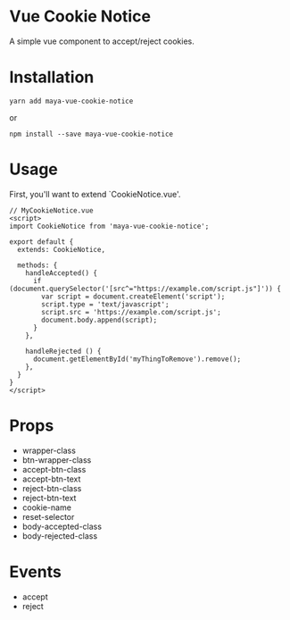 # Vue Cookie Notice

A simple vue component to accept/reject cookies.

# Installation

```shell
yarn add maya-vue-cookie-notice
```

or

```shell
npm install --save maya-vue-cookie-notice
```

# Usage

First, you'll want to extend `CookieNotice.vue'.

```
// MyCookieNotice.vue
<script>
import CookieNotice from 'maya-vue-cookie-notice';

export default {
  extends: CookieNotice,

  methods: {
    handleAccepted() {
      if (document.querySelector('[src^="https://example.com/script.js"]')) {
        var script = document.createElement('script');
        script.type = 'text/javascript';
        script.src = 'https://example.com/script.js';
        document.body.append(script);
      }
    },

    handleRejected () {
      document.getElementById('myThingToRemove').remove();
    },
  }
}
</script>
```

# Props

- wrapper-class
- btn-wrapper-class
- accept-btn-class
- accept-btn-text
- reject-btn-class
- reject-btn-text
- cookie-name
- reset-selector
- body-accepted-class
- body-rejected-class

# Events

- accept
- reject
